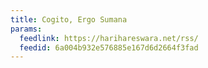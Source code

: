 ```yaml
---
title: Cogito, Ergo Sumana
params:
  feedlink: https://harihareswara.net/rss/
  feedid: 6a004b932e576885e167d6d2664f3fad
---
```

